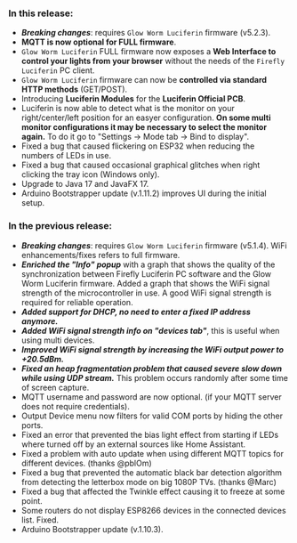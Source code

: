 <style>

.footer {

  display: none;

}

.body {

  color: #202020;

  background-color: #F5F5F5;

}

.px-3 {

    padding-right: 30px !important;

    padding-left: 10px !important;

}

.my-5 {

    margin-top: 10px !important;

    margin-bottom: 10px !important;

}

</style>

### In this release:
- ***Breaking changes***: requires `Glow Worm Luciferin` firmware (v5.2.3). 
- **MQTT is now optional for FULL firmware**. 
- `Glow Worm Luciferin` FULL firmware now exposes a **Web Interface to control your lights from your browser** without the needs of the `Firefly Luciferin` PC client.   
- `Glow Worm Luciferin` firmware can now be **controlled via standard HTTP methods** (GET/POST).  
- Introducing **Luciferin Modules** for the **Luciferin Official PCB**.  
- Luciferin is now able to detect what is the monitor on your right/center/left position for an easyer configuration. **On some multi monitor configurations it may be necessary to select the monitor again.** To do it go to "Settings -> Mode tab -> Bind to display".
- Fixed a bug that caused flickering on ESP32 when reducing the numbers of LEDs in use.  
- Fixed a bug that caused occasional graphical glitches when right clicking the tray icon (Windows only).  
- Upgrade to Java 17 and JavaFX 17.
- Arduino Bootstrapper update (v.1.11.2) improves UI during the initial setup.

### In the previous release:
- ***Breaking changes***: requires `Glow Worm Luciferin` firmware (v5.1.4). WiFi enhancements/fixes refers to full firmware.
- ***Enriched the "Info" popup*** with a graph that shows the quality of the synchronization between Firefly Luciferin PC software and the Glow Worm Luciferin firmware. Added a graph that shows the WiFi signal strength of the microcontroller in use. A good WiFi signal strength is required for reliable operation.
- ***Added support for DHCP, no need to enter a fixed IP address anymore.***
- ***Added WiFi signal strength info on "devices tab"***, this is useful when using multi devices.
- ***Improved WiFi signal strength by increasing the WiFi output power to +20.5dBm.***
- ***Fixed an heap fragmentation problem that caused severe slow down while using UDP stream.*** This problem occurs randomly after some time of screen capture.
- MQTT username and password are now optional. (if your MQTT server does not require credentials).
- Output Device menu now filters for valid COM ports by hiding the other ports.
- Fixed an error that prevented the bias light effect from starting if LEDs where turned off by an external sources like Home Assistant.
- Fixed a problem with auto update when using different MQTT topics for different devices. (thanks @pblOm)
- Fixed a bug that prevented the automatic black bar detection algorithm from detecting the letterbox mode on big 1080P TVs. (thanks @Marc)
- Fixed a bug that affected the Twinkle effect causing it to freeze at some point.
- Some routers do not display ESP8266 devices in the connected devices list. Fixed.
- Arduino Bootstrapper update (v.1.10.3).